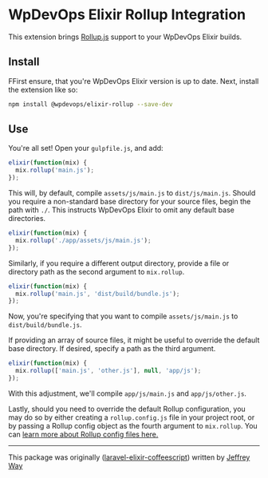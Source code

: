 # WpDevOps Elixir Rollup Integration

This extension brings [Rollup.js](http://rollupjs.org/) support to your WpDevOps Elixir builds. 

## Install

FFirst ensure, that you're WpDevOps Elixir version is up to date. Next, install the extension like so:

```bash
npm install @wpdevops/elixir-rollup --save-dev
```

## Use

You're all set! Open your `gulpfile.js`, and add:

```js
elixir(function(mix) {
  mix.rollup('main.js');
});
```

This will, by default, compile `assets/js/main.js` to `dist/js/main.js`. Should you require a non-standard base directory for your 
source files, begin the path with `./`. This instructs WpDevOps Elixir to omit any default base directories.

```js
elixir(function(mix) {
  mix.rollup('./app/assets/js/main.js');
});
```

Similarly, if you require a different output directory, provide a file or directory path as the second argument to `mix.rollup`.

```js
elixir(function(mix) {
  mix.rollup('main.js', 'dist/build/bundle.js');
});
```

Now, you're specifying that you want to compile `assets/js/main.js` to `dist/build/bundle.js`.

If providing an array of source files, it might be useful to override the default base directory. If desired, specify a path as the third argument.


```js
elixir(function(mix) {
  mix.rollup(['main.js', 'other.js'], null, 'app/js');
});
```

With this adjustment, we'll compile `app/js/main.js` and `app/js/other.js`.

Lastly, should you need to override the default Rollup configuration, you may do so by either creating a `rollup.config.js` file in your project root, 
or by passing a Rollup config object as the fourth argument to `mix.rollup`. You can [learn more about Rollup config files here.](http://rollupjs.org/guide/#using-config-files)

---

This package was originally ([laravel-elixir-coffeescript](https://github.com/JeffreyWay/laravel-elixir-coffeescript)) 
written by [Jeffrey Way](https://github.com/JeffreyWay)


